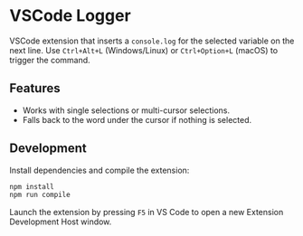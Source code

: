 # VSCode Logger

VSCode extension that inserts a `console.log` for the selected variable on the next line. Use `Ctrl+Alt+L` (Windows/Linux) or `Ctrl+Option+L` (macOS) to trigger the command.

## Features
- Works with single selections or multi-cursor selections.
- Falls back to the word under the cursor if nothing is selected.

## Development
Install dependencies and compile the extension:

```bash
npm install
npm run compile
```

Launch the extension by pressing `F5` in VS Code to open a new Extension Development Host window.
